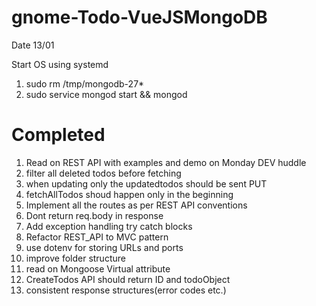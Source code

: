 # gnome-Todo-VueJSMongoDB
Date 13/01

Start OS using systemd
1. sudo rm /tmp/mongodb-27*
2. sudo service mongod start && mongod




# Completed
1. Read on REST API with examples and demo on Monday DEV huddle
5. filter all deleted todos before fetching
6. when updating only the updatedtodos should be sent PUT
4. fetchAllTodos shoud happen only in the beginning 
2. Implement all the routes as per REST API conventions
10. Dont return req.body in response
8. Add exception handling try catch blocks
7. Refactor REST_API to MVC pattern
12. use dotenv for storing URLs and ports
13. improve folder structure
9. read on Mongoose Virtual attribute
3. CreateTodos API should return ID and todoObject
11. consistent response structures(error codes etc.)

